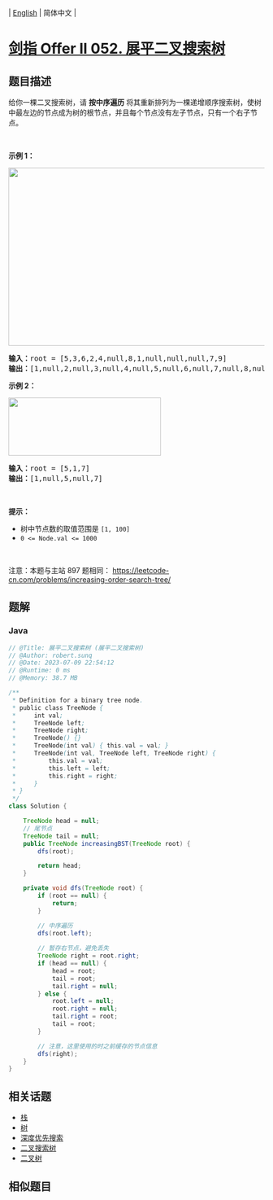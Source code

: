 
| [English](README_EN.md) | 简体中文 |

# [剑指 Offer II 052. 展平二叉搜索树](https://leetcode.cn//problems/NYBBNL/)

## 题目描述

<p>给你一棵二叉搜索树，请&nbsp;<strong>按中序遍历</strong> 将其重新排列为一棵递增顺序搜索树，使树中最左边的节点成为树的根节点，并且每个节点没有左子节点，只有一个右子节点。</p>

<p>&nbsp;</p>

<p><strong>示例 1：</strong></p>

<p><img alt="" src="https://assets.leetcode.com/uploads/2020/11/17/ex1.jpg" style="width: 600px; height: 350px;" /></p>

<pre>
<strong>输入：</strong>root = [5,3,6,2,4,null,8,1,null,null,null,7,9]
<strong>输出：</strong>[1,null,2,null,3,null,4,null,5,null,6,null,7,null,8,null,9]
</pre>

<p><strong>示例 2：</strong></p>

<p><img alt="" src="https://assets.leetcode.com/uploads/2020/11/17/ex2.jpg" style="width: 300px; height: 114px;" /></p>

<pre>
<strong>输入：</strong>root = [5,1,7]
<strong>输出：</strong>[1,null,5,null,7]
</pre>

<p>&nbsp;</p>

<p><strong>提示：</strong></p>

<ul>
	<li>树中节点数的取值范围是 <code>[1, 100]</code></li>
	<li><code>0 &lt;= Node.val &lt;= 1000</code></li>
</ul>

<p>&nbsp;</p>

<p><meta charset="UTF-8" />注意：本题与主站 897&nbsp;题相同：&nbsp;<a href="https://leetcode-cn.com/problems/increasing-order-search-tree/">https://leetcode-cn.com/problems/increasing-order-search-tree/</a></p>


## 题解


### Java

```Java
// @Title: 展平二叉搜索树 (展平二叉搜索树)
// @Author: robert.sunq
// @Date: 2023-07-09 22:54:12
// @Runtime: 0 ms
// @Memory: 38.7 MB

/**
 * Definition for a binary tree node.
 * public class TreeNode {
 *     int val;
 *     TreeNode left;
 *     TreeNode right;
 *     TreeNode() {}
 *     TreeNode(int val) { this.val = val; }
 *     TreeNode(int val, TreeNode left, TreeNode right) {
 *         this.val = val;
 *         this.left = left;
 *         this.right = right;
 *     }
 * }
 */
class Solution {

    TreeNode head = null;
    // 尾节点
    TreeNode tail = null;
    public TreeNode increasingBST(TreeNode root) {
        dfs(root);

        return head;
    }

    private void dfs(TreeNode root) {
        if (root == null) {
            return;
        }

        // 中序遍历
        dfs(root.left);
        
        // 暂存右节点，避免丢失
        TreeNode right = root.right;
        if (head == null) {
            head = root;
            tail = root;
            tail.right = null;
        } else {
            root.left = null;
            root.right = null;
            tail.right = root;
            tail = root;
        }

        // 注意，这里使用的时之前缓存的节点信息
        dfs(right);
    }
}
```



## 相关话题

- [栈](https://leetcode.cn//tag/stack)
- [树](https://leetcode.cn//tag/tree)
- [深度优先搜索](https://leetcode.cn//tag/depth-first-search)
- [二叉搜索树](https://leetcode.cn//tag/binary-search-tree)
- [二叉树](https://leetcode.cn//tag/binary-tree)

## 相似题目



